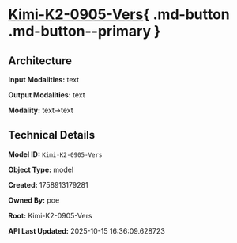 # [Kimi-K2-0905-Vers](https://poe.com/Kimi-K2-0905-Vers){ .md-button .md-button--primary }

## Architecture

**Input Modalities:** text

**Output Modalities:** text

**Modality:** text->text


## Technical Details

**Model ID:** `Kimi-K2-0905-Vers`

**Object Type:** model

**Created:** 1758913179281

**Owned By:** poe

**Root:** Kimi-K2-0905-Vers

**API Last Updated:** 2025-10-15 16:36:09.628723
